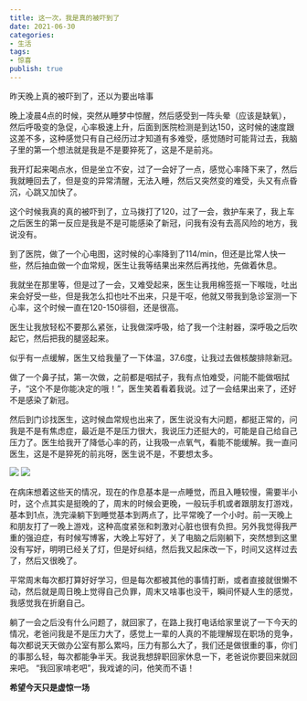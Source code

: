 ```yaml
---
title: 这一次，我是真的被吓到了
date: 2021-06-30
categories:
- 生活
tags:
- 惊喜
publish: true
---
```


<!-- more -->
昨天晚上真的被吓到了，还以为要出啥事

晚上凌晨4点的时候，突然从睡梦中惊醒，然后感受到一阵头晕（应该是缺氧），然后呼吸变的急促，心率极速上升，后面到医院检测是到达150，这时候的速度跟这差不多，这种感觉只有自己经历过才知道有多难受，感觉随时可能背过去，我脑子里的第一个想法就是我是不是要猝死了，这是不是前兆。

我开灯起来喝点水，但是坐立不安，过了一会好了一点，感觉心率降下来了，然后我就睡回去了，但是变的异常清醒，无法入睡，然后又突然变的难受，头又有点昏沉，心跳又加快了。

这个时候我真的真的被吓到了，立马拨打了120，过了一会，救护车来了，我上车之后医生的第一反应是我是不是可能感染了新冠，问我有没有去高风险的地方，我说没有。

到了医院，做了一个心电图，这时候的心率降到了114/min，但还是比常人快一些，然后抽血做一个血常规，医生让我等结果出来然后再找他，先做着休息。

我就坐在那里等，但是过了一会，又难受起来，医生让我用棉签抠一下喉咙，吐出来会好受一些，但是我怎么扣也吐不出来，只是干呕，他就又带我到急诊室测一下心率，这个时候一直在120-150徘徊，还是很高。

医生让我放轻松不要那么紧张，让我做深呼吸，给了我一个注射器，深呼吸之后吹起它，然后把我的腿竖起来。

似乎有一点缓解，医生又给我量了一下体温，37.6度，让我过去做核酸排除新冠。

做了一个鼻子拭，第一次做，之前都是咽拭子，我有点怕难受，问能不能做咽拭子，“这个不是你能决定的哦！”，医生笑着看着我说。过了一会结果出来了，还好不是感染了新冠。

然后到门诊找医生，这时候血常规也出来了，医生说没有大问题，都挺正常的，问我是不是有焦虑症，最近是不是压力很大，我说压力还挺大的，可能是自己给自己压力了。医生给我开了降低心率的药，让我吸一点氧气，看能不能缓解。我一直问医生，这是不是猝死的前兆呀，医生说不是，不要想太多。

![](https://blog.jdqiong.cn/202203041423895.png)
![](https://blog.jdqiong.cn/202203041424694.png)

在病床想着这些天的情况，现在的作息基本是一点睡觉，而且入睡较慢，需要半小时，这个点其实是挺晚的了，周末的时候会更晚，一般玩手机或者跟朋友打游戏，基本到1点，洗完澡躺下到睡觉基本到两点了，比平常晚了一个小时。前一天晚上和朋友打了一晚上游戏，这种高度紧张和刺激对心脏也很有负担。另外我觉得我严重的强迫症，有时候写博客，大晚上写好了，关了电脑之后刚躺下，突然想到这里没有写好，明明已经关了灯，但是好纠结，然后我又起床改一下，时间又这样过去了，然后又很晚了。

平常周末每次都打算好好学习，但是每次都被其他的事情打断，或者直接就很懒不动，然后就是周日晚上觉得自己负罪，周末又啥事也没干，瞬间怀疑人生的感觉，我感觉我在折磨自己。

躺了一会之后没有什么问题了，就回家了，在路上我打电话给家里说了一下今天的情况，老爸问我是不是压力大了，感觉上一辈的人真的不能理解现在职场的竞争，每次都说天天做办公室有那么累吗，压力有那么大了，我们还是做很重的事，你们的事那么轻，每次都能争半天。我说我想辞职回家休息一下，老爸说你要回来就回来吧。 “我回家啃老吧”，我戏谑的问，他笑而不语！

**希望今天只是虚惊一场**
